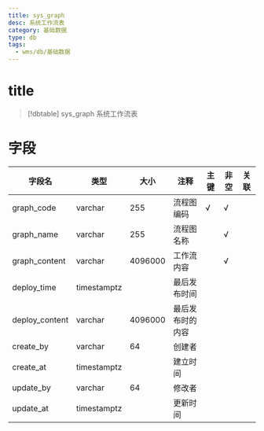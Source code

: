 ```yaml
---
title: sys_graph
desc: 系统工作流表
category: 基础数据
type: db
tags:
  - wms/db/基础数据
---
```


# title
>[!dbtable] sys_graph
> 系统工作流表

# 字段
| 字段名 | 类型 | 大小 | 注释 | 主键 | 非空 | 关联 |
| --- | --- | --- | --- | --- | --- | --- |
| graph_code | varchar | 255 | 流程图编码 | √ | √ |  |
| graph_name | varchar | 255 | 流程图名称 |  | √ |  |
| graph_content | varchar | 4096000 | 工作流内容 |  | √ |  |
| deploy_time | timestamptz |  | 最后发布时间 |  |  |  |
| deploy_content | varchar | 4096000 | 最后发布时的内容 |  |  |  |
| create_by | varchar | 64 | 创建者 |  |  |  |
| create_at | timestamptz |  | 建立时间 |  |  |  |
| update_by | varchar | 64 | 修改者 |  |  |  |
| update_at | timestamptz |  | 更新时间 |  |  |  |

